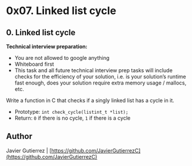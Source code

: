 # 0x07. Linked list cycle 
## 0. Linked list cycle

**Technical interview preparation:**

* You are not allowed to google anything
* Whiteboard first
* This task and all future technical interview prep tasks will include checks for the efficiency of your solution, i.e. is your solution’s runtime fast enough, does your solution require extra memory usage / mallocs, etc.

Write a function in C that checks if a singly linked list has a cycle in it.

* Prototype: ```int check_cycle(listint_t *list);```
* Return: ```0``` if there is no cycle, ```1``` if there is a cycle


## Author

Javier Gutierrez  | [https://github.com/JavierGutierrezC](https://github.com/JavierGutierrezC)